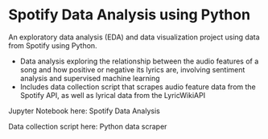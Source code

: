 # Spotify Data Analysis using Python

An exploratory data analysis (EDA) and data visualization project using data from Spotify using Python.

- Data analysis exploring the relationship between the audio features of a song and how positive or negative its lyrics are, involving sentiment analysis and supervised machine learning
- Includes data collection script that scrapes audio feature data from the Spotify API, as well as lyrical data from the LyricWikiAPI

Jupyter Notebook here: Spotify Data Analysis

Data collection script here: Python data scraper

